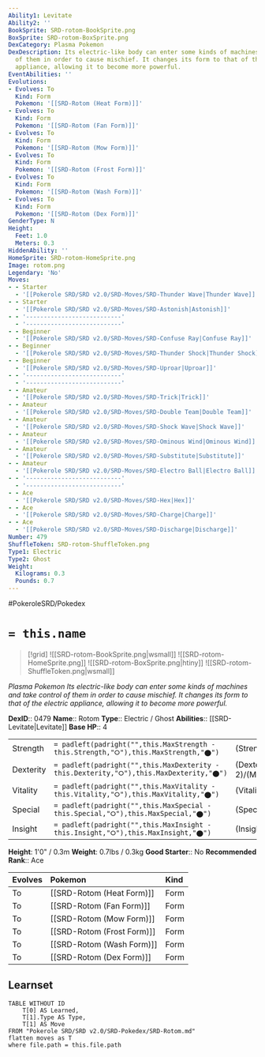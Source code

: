 ```yaml
---
Ability1: Levitate
Ability2: ''
BookSprite: SRD-rotom-BookSprite.png
BoxSprite: SRD-rotom-BoxSprite.png
DexCategory: Plasma Pokemon
DexDescription: Its electric-like body can enter some kinds of machines and take control
  of them in order to cause mischief. It changes its form to that of the electric
  appliance, allowing it to become more powerful.
EventAbilities: ''
Evolutions:
- Evolves: To
  Kind: Form
  Pokemon: '[[SRD-Rotom (Heat Form)]]'
- Evolves: To
  Kind: Form
  Pokemon: '[[SRD-Rotom (Fan Form)]]'
- Evolves: To
  Kind: Form
  Pokemon: '[[SRD-Rotom (Mow Form)]]'
- Evolves: To
  Kind: Form
  Pokemon: '[[SRD-Rotom (Frost Form)]]'
- Evolves: To
  Kind: Form
  Pokemon: '[[SRD-Rotom (Wash Form)]]'
- Evolves: To
  Kind: Form
  Pokemon: '[[SRD-Rotom (Dex Form)]]'
GenderType: N
Height:
  Feet: 1.0
  Meters: 0.3
HiddenAbility: ''
HomeSprite: SRD-rotom-HomeSprite.png
Image: rotom.png
Legendary: 'No'
Moves:
- - Starter
  - '[[Pokerole SRD/SRD v2.0/SRD-Moves/SRD-Thunder Wave|Thunder Wave]]'
- - Starter
  - '[[Pokerole SRD/SRD v2.0/SRD-Moves/SRD-Astonish|Astonish]]'
- - '---------------------------'
  - '---------------------------'
- - Beginner
  - '[[Pokerole SRD/SRD v2.0/SRD-Moves/SRD-Confuse Ray|Confuse Ray]]'
- - Beginner
  - '[[Pokerole SRD/SRD v2.0/SRD-Moves/SRD-Thunder Shock|Thunder Shock]]'
- - Beginner
  - '[[Pokerole SRD/SRD v2.0/SRD-Moves/SRD-Uproar|Uproar]]'
- - '---------------------------'
  - '---------------------------'
- - Amateur
  - '[[Pokerole SRD/SRD v2.0/SRD-Moves/SRD-Trick|Trick]]'
- - Amateur
  - '[[Pokerole SRD/SRD v2.0/SRD-Moves/SRD-Double Team|Double Team]]'
- - Amateur
  - '[[Pokerole SRD/SRD v2.0/SRD-Moves/SRD-Shock Wave|Shock Wave]]'
- - Amateur
  - '[[Pokerole SRD/SRD v2.0/SRD-Moves/SRD-Ominous Wind|Ominous Wind]]'
- - Amateur
  - '[[Pokerole SRD/SRD v2.0/SRD-Moves/SRD-Substitute|Substitute]]'
- - Amateur
  - '[[Pokerole SRD/SRD v2.0/SRD-Moves/SRD-Electro Ball|Electro Ball]]'
- - '---------------------------'
  - '---------------------------'
- - Ace
  - '[[Pokerole SRD/SRD v2.0/SRD-Moves/SRD-Hex|Hex]]'
- - Ace
  - '[[Pokerole SRD/SRD v2.0/SRD-Moves/SRD-Charge|Charge]]'
- - Ace
  - '[[Pokerole SRD/SRD v2.0/SRD-Moves/SRD-Discharge|Discharge]]'
Number: 479
ShuffleToken: SRD-rotom-ShuffleToken.png
Type1: Electric
Type2: Ghost
Weight:
  Kilograms: 0.3
  Pounds: 0.7
---
```


#PokeroleSRD/Pokedex

# `= this.name`

> [!grid]
> ![[SRD-rotom-BookSprite.png|wsmall]]
> ![[SRD-rotom-HomeSprite.png]]
> ![[SRD-rotom-BoxSprite.png|htiny]]
> ![[SRD-rotom-ShuffleToken.png|wsmall]]


*Plasma Pokemon*
*Its electric-like body can enter some kinds of machines and take control of them in order to cause mischief. It changes its form to that of the electric appliance, allowing it to become more powerful.*

**DexID**:: 0479
**Name**:: Rotom
**Type**:: Electric / Ghost
**Abilities**:: [[SRD-Levitate|Levitate]]
**Base HP**:: 4

|           |                                                                                        |                                          |
| --------- | -------------------------------------------------------------------------------------- | ---------------------------------------- |
| Strength  | `= padleft(padright("",this.MaxStrength - this.Strength,"⭘"),this.MaxStrength,"⬤")`    | (Strength::2)/(MaxStrength::4)   |
| Dexterity | `= padleft(padright("",this.MaxDexterity - this.Dexterity,"⭘"),this.MaxDexterity,"⬤")` | (Dexterity:: 2)/(MaxDexterity::5) |
| Vitality  | `= padleft(padright("",this.MaxVitality - this.Vitality,"⭘"),this.MaxVitality,"⬤")`    | (Vitality::2)/(MaxVitality::5)   |
| Special   | `= padleft(padright("",this.MaxSpecial - this.Special,"⭘"),this.MaxSpecial,"⬤")`       | (Special::3)/(MaxSpecial::6)     |
| Insight   | `= padleft(padright("",this.MaxInsight - this.Insight,"⭘"),this.MaxInsight,"⬤")`       | (Insight::2)/(MaxInsight::5)     |

**Height**: 1'0" / 0.3m
**Weight**: 0.7lbs / 0.3kg
**Good Starter**:: No
**Recommended Rank**:: Ace

| Evolves   | Pokemon                    | Kind   |
|:----------|:---------------------------|:-------|
| To        | [[SRD-Rotom (Heat Form)]]  | Form   |
| To        | [[SRD-Rotom (Fan Form)]]   | Form   |
| To        | [[SRD-Rotom (Mow Form)]]   | Form   |
| To        | [[SRD-Rotom (Frost Form)]] | Form   |
| To        | [[SRD-Rotom (Wash Form)]]  | Form   |
| To        | [[SRD-Rotom (Dex Form)]]   | Form   |

## Learnset

```dataview
TABLE WITHOUT ID
    T[0] AS Learned,
    T[1].Type AS Type,
    T[1] AS Move
FROM "Pokerole SRD/SRD v2.0/SRD-Pokedex/SRD-Rotom.md"
flatten moves as T
where file.path = this.file.path
```
